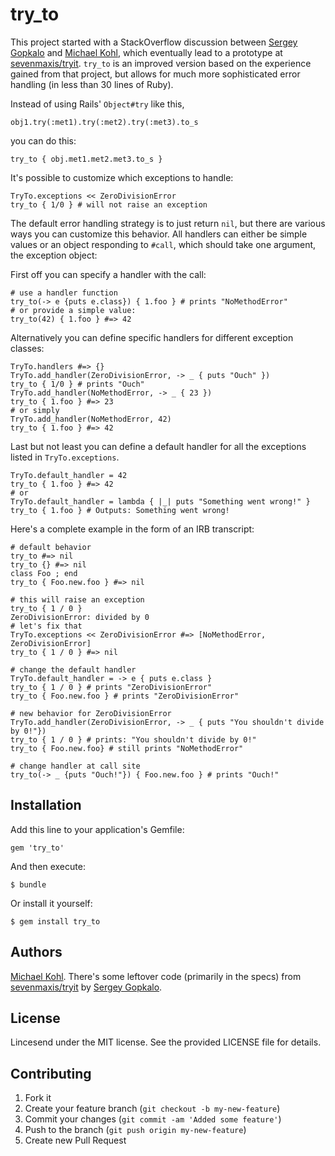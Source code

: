 # try_to

This project started with a StackOverflow discussion between [Sergey Gopkalo](https://github.com/sevenmaxis/) and [Michael Kohl](https://github.com/citizen428), which eventually lead to a prototype at [sevenmaxis/tryit](https://github.com/sevenmaxis/tryit). `try_to` is an improved version based on the experience gained from that project, but allows for much more sophisticated error handling (in less than 30 lines of Ruby).

Instead of using Rails' `Object#try` like this,

    obj1.try(:met1).try(:met2).try(:met3).to_s

you can do this:

    try_to { obj.met1.met2.met3.to_s }

It's possible to customize which exceptions to handle:

    TryTo.exceptions << ZeroDivisionError
    try_to { 1/0 } # will not raise an exception

The default error handling strategy is to just return `nil`, but there are various ways you can customize this behavior. All handlers can either be simple values or an object responding to `#call`, which should take one argument, the exception object:

First off you can specify a handler with the call:

    # use a handler function
    try_to(-> e {puts e.class}) { 1.foo } # prints "NoMethodError"
    # or provide a simple value:
    try_to(42) { 1.foo } #=> 42

Alternatively you can define specific handlers for different exception classes:

    TryTo.handlers #=> {}
    TryTo.add_handler(ZeroDivisionError, -> _ { puts "Ouch" })
    try_to { 1/0 } # prints "Ouch"
    TryTo.add_handler(NoMethodError, -> _ { 23 })
    try_to { 1.foo } #=> 23
    # or simply
    TryTo.add_handler(NoMethodError, 42)
    try_to { 1.foo } #=> 42

 Last but not least you can define a default handler for all the exceptions listed in `TryTo.exceptions`.

    TryTo.default_handler = 42
    try_to { 1.foo } #=> 42
    # or
    TryTo.default_handler = lambda { |_| puts "Something went wrong!" }
    try_to { 1.foo } # Outputs: Something went wrong!

Here's a complete example in the form of an IRB transcript:

    # default behavior
    try_to #=> nil
    try_to {} #=> nil
    class Foo ; end
    try_to { Foo.new.foo } #=> nil

    # this will raise an exception
    try_to { 1 / 0 }
    ZeroDivisionError: divided by 0
    # let's fix that
    TryTo.exceptions << ZeroDivisionError #=> [NoMethodError, ZeroDivisionError]
    try_to { 1 / 0 } #=> nil

    # change the default handler
    TryTo.default_handler = -> e { puts e.class }
    try_to { 1 / 0 } # prints "ZeroDivisionError"
    try_to { Foo.new.foo } # prints "ZeroDivisionError"

    # new behavior for ZeroDivisionError
    TryTo.add_handler(ZeroDivisionError, -> _ { puts "You shouldn't divide by 0!"})
    try_to { 1 / 0 } # prints: "You shouldn't divide by 0!"
    try_to { Foo.new.foo} # still prints "NoMethodError"

    # change handler at call site
    try_to(-> _ {puts "Ouch!"}) { Foo.new.foo } # prints "Ouch!"

## Installation

Add this line to your application's Gemfile:

    gem 'try_to'

And then execute:

    $ bundle

Or install it yourself:

    $ gem install try_to

## Authors

[Michael Kohl](https://github.com/citizen428). There's some leftover code (primarily in the specs) from [sevenmaxis/tryit](https://github.com/sevenmaxis/tryit) by [Sergey Gopkalo](https://github.com/sevenmaxis/).

## License

Lincesend under the MIT license. See the provided LICENSE file for details.

## Contributing

1. Fork it
2. Create your feature branch (`git checkout -b my-new-feature`)
3. Commit your changes (`git commit -am 'Added some feature'`)
4. Push to the branch (`git push origin my-new-feature`)
5. Create new Pull Request
